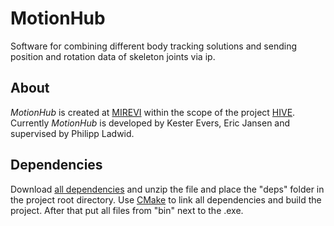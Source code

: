 # MotionHub

Software for combining different body tracking solutions and sending position and rotation data of skeleton joints via ip.

## About

*MotionHub* is created at [MIREVI](https://www.mirevi.de/) within the scope of the project [HIVE](https://tinyurl.com/y3ugxo3p).
Currently *MotionHub* is developed by Kester Evers, Eric Jansen and supervised by Philipp Ladwid.

## Dependencies

Download [all dependencies](https://1drv.ms/u/s!ApZ4gzhGh6Rfw44CkiBCDRbts6Z5Ng?e=NBrFWH) and unzip the file and place the "deps" folder in the project root directory.
Use [CMake](https://cmake.org/) to link all dependencies and build the project. After that put all files from "bin" next to the .exe.
